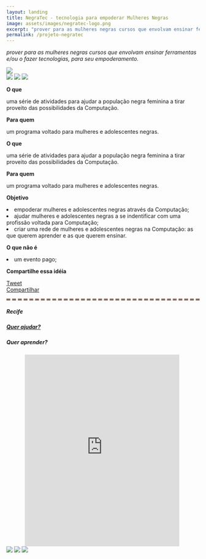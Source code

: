 ```yaml
---
layout: landing
title: NegraTec - tecnologia para empoderar Mulheres Negras
image: assets/images/negratec-logo.png
excerpt: "prover para as mulheres negras cursos que envolvam ensinar ferramentas e/ou o fazer tecnologias, para seu empoderamento"
permalink: /projeto-negratec
---
```

  <script>(function(d, s, id) {
    var js, fjs = d.getElementsByTagName(s)[0];
    if (d.getElementById(id)) return;
    js = d.createElement(s); js.id = id;
    js.src = "//connect.facebook.net/pt_BR/sdk.js#xfbml=1&version=v2.9";
    fjs.parentNode.insertBefore(js, fjs);
  }(document, 'script', 'facebook-jssdk'));</script>

<i class="missao-negratec">prover para as mulheres negras cursos que envolvam ensinar ferramentas e/ou o fazer tecnologias, para seu empoderamento.</i>

<img class="img-negratec" src="assets/images/negratec-logo.png" />

<div class="footer-negratec">
	<a target="_blank" href="https://twitter.com/negratec"><img src="/assets/images/Twitter-icon.png"></a>
	<a target="_blank" href="https://facebook.com/negratec"><img src="/assets/images/Facebook-Icon.png"></a>
	<a target="_blank" href="mailto:negratec@gmail.com"><img src="/assets/images/Gmail-icon.png"></a>
</div>

<b>O que</b>

uma série de atividades para ajudar a população negra feminina a tirar proveito das possibilidades da Computação.

<b>Para quem</b>

um programa voltado para mulheres e adolescentes negras.

<div id="mobile-evento">
  <b>O que</b>

  <p>uma série de atividades para ajudar a população negra feminina a tirar proveito das possibilidades da Computação.</p>

  <b>Para quem</b>

  <p>um programa voltado para mulheres e adolescentes negras.</p>
</div>

<b>Objetivo</b>

<li>empoderar mulheres e adolescentes negras através da Computação;</li>

<li>ajudar mulheres e adolescentes negras a se indentificar com uma profissão voltada para Computação;</li>

<li>criar uma rede de mulheres e adolescentes negras na Computação: as que querem aprender e as que querem ensinar.</li>

<b>O que não é</b>

<li>um evento pago;</li>

<b>Compartilhe essa idéia</b>
<div>
	<a href="https://twitter.com/share" class="twitter-share-button" data-text="{{page.title}}" data-url="{{page.link}}" data-via="negratec" data-hashtags="feminismoNegroTec" data-show-count="false">Tweet</a><script async src="//platform.twitter.com/widgets.js" charset="utf-8"></script>
    <div class="fb-share-button" data-href="{{page.link}}" data-layout="button" data-size="small" data-mobile-iframe="true"><a class="fb-xfbml-parse-ignore" target="_blank" href="https://www.facebook.com/sharer/sharer.php?u=https%3A%2F%2Fdevelopers.facebook.com%2Fdocs%2Fplugins%2F&amp;src=sdkpreparse">Compartilhar</a></div>
</div>


<div style="border-top: 5px dashed #8d6e63; margin-top: 15px;"></div>

##### Recife

##### <a href="https://goo.gl/forms/75MNZ2VgiQD0FRri1" target="_blank">Quer ajudar?</a>
##### Quer aprender? 
<iframe style="width: 80%; margin-left: 9.5%" src="https://docs.google.com/forms/d/e/1FAIpQLSelpA_l0IvOB_CuUIx84JfiPCg4B9nio0onXK1gT3pfVX_-7A/viewform?embedded=true" height="500" frameborder="0" marginheight="0" marginwidth="0">Carregando…</iframe>

<div class="footer-negratec">
	<a target="_blank" href="https://twitter.com/negratec"><img src="/assets/images/Twitter-icon.png"></a>
	<a target="_blank" href="https://facebook.com/negratec"><img src="/assets/images/Facebook-Icon.png"></a>
	<a target="_blank" href="mailto:negratec@gmail.com"><img src="/assets/images/Gmail-icon.png"></a>
</div>
